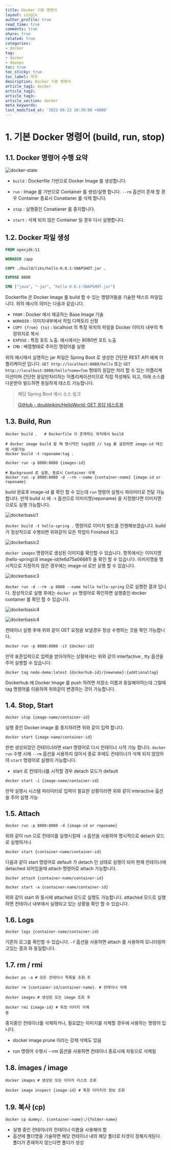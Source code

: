 ```yaml
---
title: Docker 기본 명령어
layout: single
author_profile: true
read_time: true
comments: true
share: true
related: true
categories:
- docker
tag:
- docker
- devops
toc: true
toc_sticky: true
toc_label: 목차
description: Docker 기본 명령어
article_tag1: docker
article_tag2:
article_tag3: 
article_section: docker
meta_keywords: 
last_modified_at: '2022-06-22 10:30:00 +0800'
---
```


# 1. 기본 Docker 명령어 (build, run, stop)

## 1.1. Docker 명령어 수행 요약

![docker-state](../../assets/images/posts/2022/20220622_dockerbasic0.jpg)

- `build` : Dockerfile 기반으로 Docker Image 를 생성합니다.

- `run` : Image 를 기반으로 Container 를 생성/실행 합니다. `--rm` 옵션이 존재 할 경우 Container 종료시 Conatianer 를 삭제 합니다.

- `stop` : 실행중인 Conatianer 를 중지합니다.

- `start` : 삭제 되지 않은 Container 일 경우 다시 실행합니다.

## 1.2. Docker 파일 생성

```dockerfile
FROM openjdk:11

WORKDIR /app

COPY ./build/libs/hello-0.0.1-SNAPSHOT.jar .

EXPOSE 8080

CMD ["java", "-jar", "hello-0.0.1-SNAPSHOT.jar"]
```

Dockerfile 은 Docker Image 를 build 할 수 있는 명령어들을 기술한 텍스트 파일입니다. 위의 예시의 의미는 다음과 같습니다.

- `FROM` : Docker 에서 제공하는 Base Image 기술
- `WORKDIR` : 이미지내부에서 작업 디렉토리 선정
- `COPY {from} {to}` : localhost 의 특정 위치의 파일을 Docker 이미지 내부의 특정위치로 복사
- `EXPOSE` : 특정 포트 노출. 예시에서는 8080번 포트 노출 
- `CMD` : 배열형태로 주어진 명령어를 실행 

위의 예시에서 실행하는 jar 파일은 Spring Boot 로 생성한 간단한 REST API 예제 어플리케이션 입니다. `GET http://localhost:8080/hello` 또는 `GET http://localhost:8080/hello?name=Tom` 형태의 응답만 처리 할 수 있는 어플리케이션이며  간단한 응답만처리하는 어플리케이션이므로 직접 작성해도 되고, 아래 소스를 다운받아 빌드하면 동일하게 테스트 가능합니다.

> 해당 Spring Boot 예시 소스 링크
> 
> [GitHub - doublejkim/HelloWorld: GET 응답 테스트용](https://github.com/doublejkim/HelloWorld)

## 1.3. Build, Run

```shell
docker build .   # Dockerfile 이 존재하는 위치에서 build

# docker image build 할 때 명시적인 tag설정 // tag 를 설정하면 image-id 대신에 사용가능
docker build -t reponame:tag .

docker run -p 8080:8080 {images-id}

# Background 로 실행, 종료시 Container 삭제 
docker run -p 8080:8080 -d --rm --name {container-name} {image-id or reponame}
```

build 완료후 image-id 를 확인 할 수 있는데  `run` 명령어 실행시 파라미터로 전달 가능합니다. 만약 build 시 에 `-t` 옵션으로 이미지명(reponame) 을 지정했다면 이미지명 으로도 실행 가능합니다.

![dockerbasic1](../../assets/images/posts/2022/20220622_dockerbasic1.png)

`docker build -t hello-spring .` 명령어로 이미지 빌드를 진행해보겠습니다. build 가 정상적으로 수행되면 위와같이 모든 작업이 Finished 되고

![dockerbasic2](../../assets/images/posts/2022/20220622_dockerbasic2.png)

`docker images` 명령어로 생성된 이미지를 확인할 수 있습니다.  항목에서는 이미지명(hello-spring)과 image-id(fe6d75a06681) 을 확인 할 수 있습니다. 이미지명을 명시적으로 지정하지 않은 경우에는 image-id 로만 실행 할 수 있습니다.

![dockerbasic3](../../assets/images/posts/2022/20220622_dockerbasic3.png)

`docker run -d --rm -p 8080 --name hello hello-spring` 으로 실행한 결과 입니다. 정상적으로 실행 후에는  `docker ps` 명령어로 확인하면 실행중인 docker container 를 확인 할 수 있습니다.  

![dockerbasic4](../../assets/images/posts/2022/20220622_dockerbasic4.jpg)

![dockerbasic4](../../assets/images/posts/2022/20220622_dockerbasic5.jpg)

컨테이너 실행 후에 위와 같이 GET 요청을 보낼경우 정상 수행하는 것을 확인 가능합니다.

```shell
docker run -p 8080:8080 -it {docker-id}
```

만약 표준입력으로 입력을 받아야하는 상황에서는 위와 같이 interfactive , tty 옵션을 주어 실행할 수 있습니다.

```shell
docker tag node-demo:latest {dockerhub-id}/{newname}:{addtionaltag}
```

Dockerhub 에 Docker Image 를 push 하려면 저장소 이름과 동일해야하는데 그럴때 tag 명령어를 이용하여 위와같이 변경하는 것이 가능합니다.

## 1.4. Stop, Start

```shell
docker stop {image-name/container-id}
```

실행 중인 Docker image 를 중지하려면 위와 같이 입력 합니다.

```shell
docker start {image-name/container-id}
```

한번 생성되었던 컨테이너라면 start 명령어로 다시 컨테이너 시작 가능 합니다. `docker run` 수행 시에 `--rm` 옵션을 사용하지 않아서 종료 후에도 컨테이너가 삭제 되지 않았어야 `start` 명령어로 실행이 가능합니다. 

- start 로 컨테이너를 시작할 경우 detach 모드가 default 

```shell
docker start -i {image-name/container-id}
```

만약 실행시 시스템 파라미터로 입력이 필요한 상황이라면 위와 같이 interactive 옵션을 주어 실행 가능 

## 1.5. Attach

```shell
docker run -p 8080:8080 -d {image-id or reponame}
```

위와 같이 run 으로 컨테이를 실행시킬때 `-d` 옵션을 사용하여 명시적으로 detach 모드로 실행하거나

```shell
docker start {container-name/container-id}
```

다음과 같이 start 명령어로 default 가 detach 인 상태로 실행이 되어 현재 컨테이너에 detached 되어있을때 attach 명령어로 attach 가능합니다.

```shell
docker attach {container-name/container-id}
```

```shell
docker start -a {container-name/container-id}
```

위와 같이 start 와 동시에 attached 모드로 실행도 가능합니다. attached 모드로 실행하면 컨테이너 내부에서 실행되고 있는 상황을 확인 할 수 있습니다.

## 1.6. Logs

```shell
docker logs {container-name/container-id}
```

기존의 로그를 확인할 수 있습니다.  `-f` 옵션을 사용하면 attach 를 사용하여 모니터링하고있는 결과 와 동일합니다.

## 1.7. rm / rmi

```shell
docker ps -a # 모든 컨테이너 목록을 조회 후 

docker rm {contianer-id/container-name}. # 컨테이너 삭제 

docker images # 생성된 모든 image 조회 후

docker rmi {image-id} # 특정 이미지 삭제
중
```

중지중인 컨테이너를 삭제하거나, 필요없는 이미지를 삭제할 경우에 사용하는 명령어 입니다.

- docker image prune 이라는 강제 삭제도 있음

- run 명령어 수행시 --rm 옵션을 사용하면 컨테이너 종료시에 자동으로 삭제됨

## 1.8. images / image

```shell
docker images # 생성된 모든 이미지 리스트 조회 

docker image inspect {image-id} # 특정 이미지의 정보 조회 
```

## 1.9. 복사 (cp)

```shell
docker cp dummy/. {container-name}:/{folder-name}
```

- 실행 중인 컨테이너의 컨테이너 이름을 사용해야 함
- 옵션에 폴더명을 기술하면 해당 컨테이너 내의 해당 폴더로 타겟이 정해지게된다. 폴더가 존재하지 않는다면 폴더가 생성
